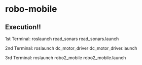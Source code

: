 # robo-mobile

## Execution!! 

1st Terminal:
  roslaunch read_sonars read_sonars.launch
 
2nd Terminal:
  roslaunch dc_motor_driver dc_motor_driver.launch
 
3rd Terminal:
  roslaunch robo2_mobile robo2_mobile.launch
  
